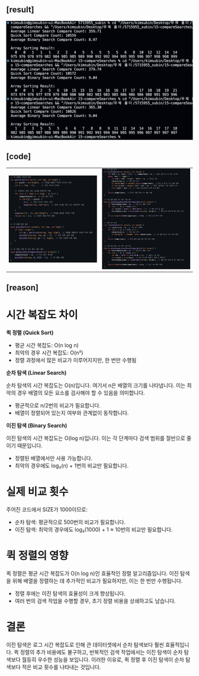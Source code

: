 ## [result]
<img src="./result.png" alt="Result Image">

## [code]
<table width="100%">
  <tr>
    <td align="left" width="50%">
      <img src="./code1.png" alt="Code 1" width="600">
    </td>
    <td align="center" width="50%">
      <img src="./code2.png" alt="Code 2" width="600">
    </td>
  </tr>
</table>


## [reason]
# 시간 복잡도 차이
**퀵 정렬 (Quick Sort)**

- 평균 시간 복잡도: O(n log n)
- 최악의 경우 시간 복잡도: O(n²)
- 정렬 과정에서 많은 비교가 이루어지지만, 한 번만 수행됨

**순차 탐색 (Linear Search)**

순차 탐색의 시간 복잡도는 O(n)입니다. 여기서 n은 배열의 크기를 나타냅니다. 이는 최악의 경우 배열의 모든 요소를 검사해야 할 수 있음을 의미합니다.
-   평균적으로 n/2번의 비교가 필요합니다.
- 	배열이 정렬되어 있는지 여부와 관계없이 동작합니다.

**이진 탐색 (Binary Search)**

이진 탐색의 시간 복잡도는 O(log n)입니다. 이는 각 단계마다 검색 범위를 절반으로 줄이기 때문입니다.
-   정렬된 배열에서만 사용 가능합니다.
-	최악의 경우에도 log₂(n) + 1번의 비교만 필요합니다.
# 실제 비교 횟수
주어진 코드에서 SIZE가 1000이므로:
-	순차 탐색: 평균적으로 500번의 비교가 필요합니다.
-	이진 탐색: 최악의 경우에도 log₂(1000) + 1 ≈ 10번의 비교만 필요합니다.
# 퀵 정렬의 영향
퀵 정렬은 평균 시간 복잡도가 O(n log n)인 효율적인 정렬 알고리즘입니다. 이진 탐색을 위해 배열을 정렬하는 데 추가적인 비교가 필요하지만, 이는 한 번만 수행됩니다.
-	정렬 후에는 이진 탐색의 효율성이 크게 향상됩니다.
-	여러 번의 검색 작업을 수행할 경우, 초기 정렬 비용을 상쇄하고도 남습니다.
# 결론
이진 탐색은 로그 시간 복잡도로 인해 큰 데이터셋에서 순차 탐색보다 훨씬 효율적입니다. 퀵 정렬의 추가 비용에도 불구하고, 반복적인 검색 작업에서는 이진 탐색이 순차 탐색보다 월등히 우수한 성능을 보입니다.
이러한 이유로, 퀵 정렬 후 이진 탐색이 순차 탐색보다 적은 비교 횟수를 나타내는 것입니다.
